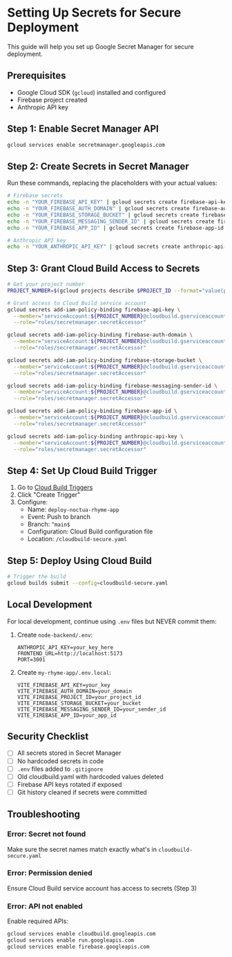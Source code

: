 # Setting Up Secrets for Secure Deployment

This guide will help you set up Google Secret Manager for secure deployment.

## Prerequisites

- Google Cloud SDK (`gcloud`) installed and configured
- Firebase project created
- Anthropic API key

## Step 1: Enable Secret Manager API

```bash
gcloud services enable secretmanager.googleapis.com
```

## Step 2: Create Secrets in Secret Manager

Run these commands, replacing the placeholders with your actual values:

```bash
# Firebase secrets
echo -n "YOUR_FIREBASE_API_KEY" | gcloud secrets create firebase-api-key --data-file=-
echo -n "YOUR_FIREBASE_AUTH_DOMAIN" | gcloud secrets create firebase-auth-domain --data-file=-
echo -n "YOUR_FIREBASE_STORAGE_BUCKET" | gcloud secrets create firebase-storage-bucket --data-file=-
echo -n "YOUR_FIREBASE_MESSAGING_SENDER_ID" | gcloud secrets create firebase-messaging-sender-id --data-file=-
echo -n "YOUR_FIREBASE_APP_ID" | gcloud secrets create firebase-app-id --data-file=-

# Anthropic API key
echo -n "YOUR_ANTHROPIC_API_KEY" | gcloud secrets create anthropic-api-key --data-file=-
```

## Step 3: Grant Cloud Build Access to Secrets

```bash
# Get your project number
PROJECT_NUMBER=$(gcloud projects describe $PROJECT_ID --format="value(projectNumber)")

# Grant access to Cloud Build service account
gcloud secrets add-iam-policy-binding firebase-api-key \
  --member="serviceAccount:${PROJECT_NUMBER}@cloudbuild.gserviceaccount.com" \
  --role="roles/secretmanager.secretAccessor"

gcloud secrets add-iam-policy-binding firebase-auth-domain \
  --member="serviceAccount:${PROJECT_NUMBER}@cloudbuild.gserviceaccount.com" \
  --role="roles/secretmanager.secretAccessor"

gcloud secrets add-iam-policy-binding firebase-storage-bucket \
  --member="serviceAccount:${PROJECT_NUMBER}@cloudbuild.gserviceaccount.com" \
  --role="roles/secretmanager.secretAccessor"

gcloud secrets add-iam-policy-binding firebase-messaging-sender-id \
  --member="serviceAccount:${PROJECT_NUMBER}@cloudbuild.gserviceaccount.com" \
  --role="roles/secretmanager.secretAccessor"

gcloud secrets add-iam-policy-binding firebase-app-id \
  --member="serviceAccount:${PROJECT_NUMBER}@cloudbuild.gserviceaccount.com" \
  --role="roles/secretmanager.secretAccessor"

gcloud secrets add-iam-policy-binding anthropic-api-key \
  --member="serviceAccount:${PROJECT_NUMBER}@cloudbuild.gserviceaccount.com" \
  --role="roles/secretmanager.secretAccessor"
```

## Step 4: Set Up Cloud Build Trigger

1. Go to [Cloud Build Triggers](https://console.cloud.google.com/cloud-build/triggers)
2. Click "Create Trigger"
3. Configure:
   - Name: `deploy-noctua-rhyme-app`
   - Event: Push to branch
   - Branch: `^main$`
   - Configuration: Cloud Build configuration file
   - Location: `/cloudbuild-secure.yaml`

## Step 5: Deploy Using Cloud Build

```bash
# Trigger the build
gcloud builds submit --config=cloudbuild-secure.yaml
```

## Local Development

For local development, continue using `.env` files but NEVER commit them:

1. Create `node-backend/.env`:
   ```
   ANTHROPIC_API_KEY=your_key_here
   FRONTEND_URL=http://localhost:5173
   PORT=3001
   ```

2. Create `my-rhyme-app/.env.local`:
   ```
   VITE_FIREBASE_API_KEY=your_key
   VITE_FIREBASE_AUTH_DOMAIN=your_domain
   VITE_FIREBASE_PROJECT_ID=your_project_id
   VITE_FIREBASE_STORAGE_BUCKET=your_bucket
   VITE_FIREBASE_MESSAGING_SENDER_ID=your_sender_id
   VITE_FIREBASE_APP_ID=your_app_id
   ```

## Security Checklist

- [ ] All secrets stored in Secret Manager
- [ ] No hardcoded secrets in code
- [ ] `.env` files added to `.gitignore`
- [ ] Old cloudbuild.yaml with hardcoded values deleted
- [ ] Firebase API keys rotated if exposed
- [ ] Git history cleaned if secrets were committed

## Troubleshooting

### Error: Secret not found
Make sure the secret names match exactly what's in `cloudbuild-secure.yaml`

### Error: Permission denied
Ensure Cloud Build service account has access to secrets (Step 3)

### Error: API not enabled
Enable required APIs:
```bash
gcloud services enable cloudbuild.googleapis.com
gcloud services enable run.googleapis.com
gcloud services enable firebase.googleapis.com
``` 